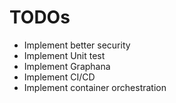 # TODOs

- Implement better security
- Implement Unit test
- Implement Graphana
- Implement CI/CD
- Implement container orchestration
